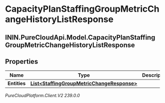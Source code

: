# CapacityPlanStaffingGroupMetricChangeHistoryListResponse

## ININ.PureCloudApi.Model.CapacityPlanStaffingGroupMetricChangeHistoryListResponse

## Properties

|Name | Type | Description | Notes|
|------------ | ------------- | ------------- | -------------|
| **Entities** | [**List&lt;StaffingGroupMetricChangeResponse&gt;**](StaffingGroupMetricChangeResponse) |  | [optional] |



_PureCloudPlatform.Client.V2 239.0.0_
